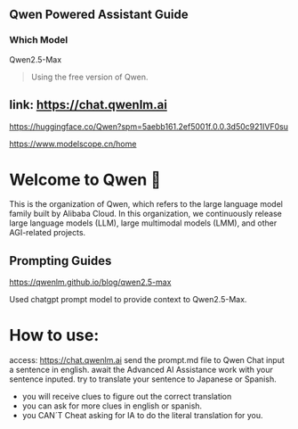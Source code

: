 ## Qwen Powered Assistant Guide

### Which Model

Qwen2.5-Max

> Using the free version of Qwen.
## link: https://chat.qwenlm.ai

https://huggingface.co/Qwen?spm=5aebb161.2ef5001f.0.0.3d50c921IVF0su

https://www.modelscope.cn/home

# Welcome to Qwen 👋

This is the organization of Qwen, which refers to the large language model family built by Alibaba Cloud.
In this organization, we continuously release large language models (LLM), large multimodal models (LMM), and other AGI-related projects. 

## Prompting Guides

https://qwenlm.github.io/blog/qwen2.5-max


Used chatgpt prompt model to provide context to Qwen2.5-Max.

# How to use:

access:  https://chat.qwenlm.ai
send the prompt.md file to Qwen Chat
input a sentence in english.
await the Advanced AI Assistance work with your sentence inputed.
try to translate your sentence to Japanese or Spanish.
- you will receive clues to figure out the correct translation
- you can ask for more clues in english or spanish.
- you CAN´T Cheat asking for IA to do the literal translation for you.
